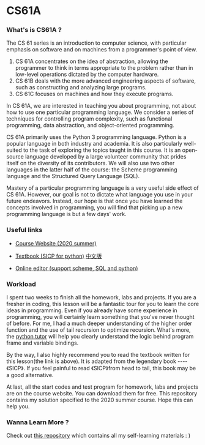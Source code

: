 # CS61A

### What's is CS61A ?

The CS 61 series is an introduction to computer science, with particular emphasis on software and on machines from a programmer's point of view.

1. CS 61A concentrates on the idea of abstraction, allowing the programmer to think in terms appropriate to the problem rather than in low-level operations dictated by the computer hardware.
2. CS 61B deals with the more advanced engineering aspects of software, such as constructing and analyzing large programs.
3. CS 61C focuses on machines and how they execute programs.

In CS 61A, we are interested in teaching you about programming, not about how to use one particular programming language. We consider a series of techniques for controlling program complexity, such as functional programming, data abstraction, and object-oriented programming.

CS 61A primarily uses the Python 3 programming language. Python is a popular language in both industry and academia. It is also particularly well-suited to the task of exploring the topics taught in this course. It is an open-source language developed by a large volunteer community that prides itself on the diversity of its contributors. We will also use two other languages in the latter half of the course: the Scheme programming language and the Structured Query Language (SQL).

Mastery of a particular programming language is a very useful side effect of CS 61A. However, our goal is not to dictate what language you use in your future endeavors. Instead, our hope is that once you have learned the concepts involved in programming, you will find that picking up a new programming language is but a few days' work.

### Useful links

- [Course Website (2020 summer)](https://inst.eecs.berkeley.edu/~cs61a/su20/)
- [Textbook (SICP for python)](https://www.composingprograms.com/) [中文版](https://composingprograms.netlify.app/1/1)

- [Online editor (support scheme, SQL and python)](https://code.cs61a.org)

### Workload

I spent two weeks to finish all the homework, labs and projects. If you are a fresher in coding, this lesson will be a fantastic tour for you to learn the core ideas in programming. Even if you already have some experience in programming, you will certainly learn something that you've never thought of before. For me, I had a much deeper understanding of the higher order function and the use of tail recursion to optimize recursion. What's more, the [python tutor](http://pythontutor.com/composingprograms.html#mode=edit) will help you clearly understand the logic behind program frame and variable bindings.

By the way, I also highly recommend you to read the textbook written for this lesson(the link is above). It is adapted from the legendary book ----《SICP》. If you feel painful to read  《SICP》from head to tail, this book may be a good alternative.

At last, all the start codes and test program for homework, labs and projects are on the course website. You can download them for free. This repository contains my solution specified to the 2020 summer course. Hope this can help you. 

### Wanna Learn More ?

Check out [this repository](https://github.com/PKUFlyingPig/Self-learning-Computer-Science) which contains all my self-learning materials : )
